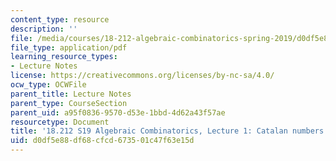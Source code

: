 ```yaml
---
content_type: resource
description: ''
file: /media/courses/18-212-algebraic-combinatorics-spring-2019/d0df5e88df68cfcd673501c47f63e15d_MIT18_212S19_lec1.pdf
file_type: application/pdf
learning_resource_types:
- Lecture Notes
license: https://creativecommons.org/licenses/by-nc-sa/4.0/
ocw_type: OCWFile
parent_title: Lecture Notes
parent_type: CourseSection
parent_uid: a95f0836-9570-d53e-1bbd-4d62a43f57ae
resourcetype: Document
title: '18.212 S19 Algebraic Combinatorics, Lecture 1: Catalan numbers I'
uid: d0df5e88-df68-cfcd-6735-01c47f63e15d
---
```

